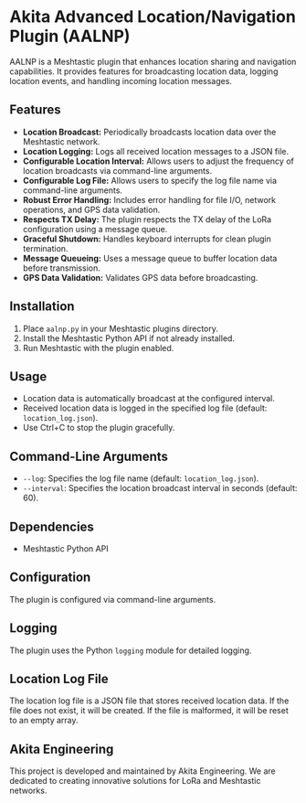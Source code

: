 # Akita Advanced Location/Navigation Plugin (AALNP)

AALNP is a Meshtastic plugin that enhances location sharing and navigation capabilities. It provides features for broadcasting location data, logging location events, and handling incoming location messages.

## Features

* **Location Broadcast:** Periodically broadcasts location data over the Meshtastic network.
* **Location Logging:** Logs all received location messages to a JSON file.
* **Configurable Location Interval:** Allows users to adjust the frequency of location broadcasts via command-line arguments.
* **Configurable Log File:** Allows users to specify the log file name via command-line arguments.
* **Robust Error Handling:** Includes error handling for file I/O, network operations, and GPS data validation.
* **Respects TX Delay:** The plugin respects the TX delay of the LoRa configuration using a message queue.
* **Graceful Shutdown:** Handles keyboard interrupts for clean plugin termination.
* **Message Queueing:** Uses a message queue to buffer location data before transmission.
* **GPS Data Validation:** Validates GPS data before broadcasting.

## Installation

1.  Place `aalnp.py` in your Meshtastic plugins directory.
2.  Install the Meshtastic Python API if not already installed.
3.  Run Meshtastic with the plugin enabled.

## Usage

* Location data is automatically broadcast at the configured interval.
* Received location data is logged in the specified log file (default: `location_log.json`).
* Use Ctrl+C to stop the plugin gracefully.

## Command-Line Arguments

* `--log`: Specifies the log file name (default: `location_log.json`).
* `--interval`: Specifies the location broadcast interval in seconds (default: 60).

## Dependencies

* Meshtastic Python API

## Configuration

The plugin is configured via command-line arguments.

## Logging

The plugin uses the Python `logging` module for detailed logging.

## Location Log File

The location log file is a JSON file that stores received location data. If the file does not exist, it will be created. If the file is malformed, it will be reset to an empty array.

## Akita Engineering

This project is developed and maintained by Akita Engineering. We are dedicated to creating innovative solutions for LoRa and Meshtastic networks.
